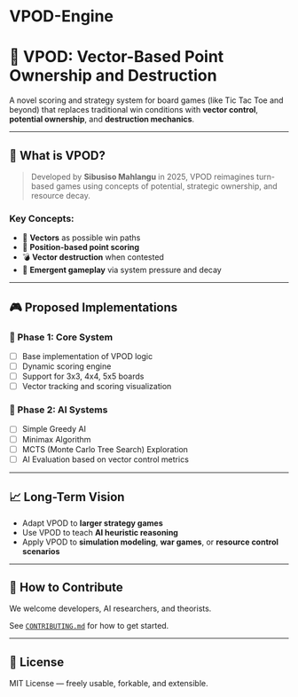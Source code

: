 # VPOD-Engine
# 🧠 VPOD: Vector-Based Point Ownership and Destruction

A novel scoring and strategy system for board games (like Tic Tac Toe and beyond) that replaces traditional win conditions with **vector control**, **potential ownership**, and **destruction mechanics**.

---

## 🌟 What is VPOD?

> Developed by **Sibusiso Mahlangu** in 2025, VPOD reimagines turn-based games using concepts of potential, strategic ownership, and resource decay.

### Key Concepts:
- 🧭 **Vectors** as possible win paths
- 🎯 **Position-based point scoring**
- 💣 **Vector destruction** when contested
- 🧠 **Emergent gameplay** via system pressure and decay

---

## 🎮 Proposed Implementations

### 🧱 Phase 1: Core System
- [ ] Base implementation of VPOD logic
- [ ] Dynamic scoring engine
- [ ] Support for 3x3, 4x4, 5x5 boards
- [ ] Vector tracking and scoring visualization

### 🤖 Phase 2: AI Systems
- [ ] Simple Greedy AI
- [ ] Minimax Algorithm
- [ ] MCTS (Monte Carlo Tree Search) Exploration
- [ ] AI Evaluation based on vector control metrics

---

## 📈 Long-Term Vision

- Adapt VPOD to **larger strategy games**
- Use VPOD to teach **AI heuristic reasoning**
- Apply VPOD to **simulation modeling**, **war games**, or **resource control scenarios**

---

## 🤝 How to Contribute

We welcome developers, AI researchers, and theorists.

See [`CONTRIBUTING.md`](./CONTRIBUTING.md) for how to get started.

---

## 📜 License

MIT License — freely usable, forkable, and extensible.
